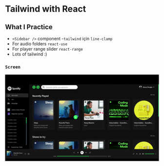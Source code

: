 # Tailwind with React  

## What I Practice

 - `<Sidebar />` component
 -`tailwind` için `line-clamp`
 - For audio folders `react-use` 
 - For player range slider  `react-range` 
 - Lots of tailwind :)

### `Screen` </br>

![](screen.gif)  
